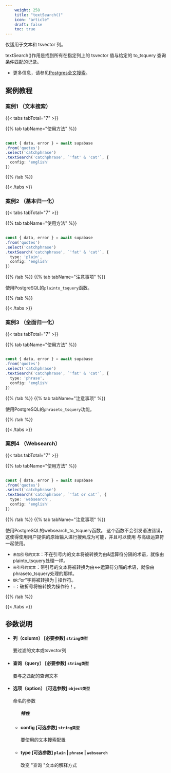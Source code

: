 ```yaml
---
    weight: 258
    title: "textSearch()"
    icon: "article"
    draft: false
    toc: true
---
```



仅适用于文本和 tsvector 列。

textSearch()作用是找到所有在指定列上的 tsvector 值与给定的 to_tsquery 查询条件匹配的记录。


* 更多信息，请参见[Postgres全文搜索](/docs/guides/database/full-text-search)。




## 案例教程

### 案例1  （文本搜索）

{{< tabs tabTotal="7" >}}
 
{{% tab tabName="使用方法" %}}



  ```ts
                                                                                
const { data, error } = await supabase
  .from('quotes')
  .select('catchphrase')
  .textSearch('catchphrase', `'fat' & 'cat'`, {
    config: 'english'
  })
  ```



{{% /tab %}}

{{< /tabs >}}






### 案例2  （基本归一化）

{{< tabs tabTotal="7" >}}
 
{{% tab tabName="使用方法" %}}



  ```ts
                                                                                
const { data, error } = await supabase
  .from('quotes')
  .select('catchphrase')
  .textSearch('catchphrase', `'fat' & 'cat'`, {
    type: 'plain',
    config: 'english'
  })
  ```



{{% /tab %}}
{{% tab tabName="注意事项" %}}



使用PostgreSQL的`plainto_tsquery`函数。



{{% /tab %}}


{{< /tabs >}}




### 案例3  （全面归一化）

{{< tabs tabTotal="7" >}}
 
{{% tab tabName="使用方法" %}}



  ```ts
                                                                                
const { data, error } = await supabase
  .from('quotes')
  .select('catchphrase')
  .textSearch('catchphrase', `'fat' & 'cat'`, {
    type: 'phrase',
    config: 'english'
  })
  ```



{{% /tab %}}
{{% tab tabName="注意事项" %}}



使用PostgreSQL的`phraseto_tsquery`功能。



{{% /tab %}}


{{< /tabs >}}





### 案例4  （Websearch）

{{< tabs tabTotal="7" >}}
 
{{% tab tabName="使用方法" %}}



  ```ts
                                                                                
const { data, error } = await supabase
  .from('quotes')
  .select('catchphrase')
  .textSearch('catchphrase', `'fat or cat'`, {
    type: 'websearch',
    config: 'english'
  })
  ```



{{% /tab %}}
{{% tab tabName="注意事项" %}}



使用PostgreSQL的websearch_to_tsquery函数。 这个函数不会引发语法错误，这使得使用用户提供的原始输入进行搜索成为可能，并且可以使用 与高级运算符一起使用。

* `未加引号的文本`：不在引号内的文本将被转换为由&运算符分隔的术语，就像由plainto_tsquery处理一样。
* `带引号的文本`：带引号的文本将被转换为由<->运算符分隔的术语，就像由phraseto_tsquery处理的那样。
* `OR`:“or”字将被转换为 | 操作符。
* `—`：破折号将被转换为操作符！。




{{% /tab %}}


{{< /tabs >}}








## 参数说明


<ul className="method-list-group">
  
<li className="method-list-item">
  <h4 className="method-list-item-label">
    <span className="method-list-item-label-name">
      列（column）
    </span>
    <span className="method-list-item-label-badge required">
      [必要参数]
    </span>
    <span className="method-list-item-validation">
      <code>string类型</code>
    </span>
  </h4>
  <div class="method-list-item-description">

要过滤的文本或tsvector列

  </div>
  
</li>


<li className="method-list-item">
  <h4 className="method-list-item-label">
    <span className="method-list-item-label-name">
      查询（query）
    </span>
    <span className="method-list-item-label-badge required">
      [必要参数]
    </span>
    <span className="method-list-item-validation">
      <code>string类型</code>
    </span>
  </h4>
  <div class="method-list-item-description">

要与之匹配的查询文本

  </div>
  
</li>


<li className="method-list-item">
  <h4 className="method-list-item-label">
    <span className="method-list-item-label-name">
      选项（option）
    </span>
    <span className="method-list-item-label-badge false">
      [可选参数]
    </span>
    <span className="method-list-item-validation">
      <code>object类型</code>
    </span>
  </h4>
  <div class="method-list-item-description">

命名的参数

  </div>
  
<ul className="method-list-group">
  <h5 class="method-list-title method-list-title-isChild expanded">特性</h5>

<li className="method-list-item">
  <h4 className="method-list-item-label">
    <span className="method-list-item-label-name">
      config
    </span>
    <span className="method-list-item-label-badge false">
      [可选参数]
    </span>
    <span className="method-list-item-validation">
      <code>string类型</code>
    </span>
  </h4>
  <div class="method-list-item-description">

要使用的文本搜索配置

  </div>
  
</li>


<li className="method-list-item">
  <h4 className="method-list-item-label">
    <span className="method-list-item-label-name">
      type
    </span>
    <span className="method-list-item-label-badge false">
      [可选参数]
    </span>
    <span className="method-list-item-validation">
      <code>plain</code> | <code>phrase</code> | <code>websearch</code>
    </span>
  </h4>
  <div class="method-list-item-description">

改变 "查询 "文本的解释方式

  </div>
  
</li>

</ul>

</li>

</ul>










